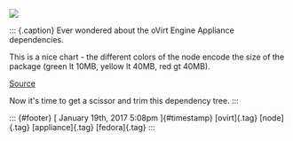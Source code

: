 ![](../media/156083785135.png%20)

::: {.caption}
Ever wondered about the oVirt Engine Appliance dependencies.

This is a nice chart - the different colors of the node encode the size
of the package (green lt 10MB, yellow lt 40MB, red gt 40MB).

[Source](https://bugzilla.redhat.com/show_bug.cgi?id=1401931#c5)

Now it's time to get a scissor and trim this dependency tree.
:::

::: {#footer}
[ January 19th, 2017 5:08pm ]{#timestamp} [ovirt]{.tag} [node]{.tag}
[appliance]{.tag} [fedora]{.tag}
:::
